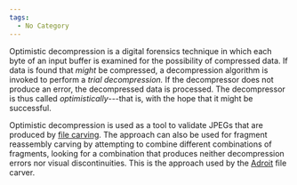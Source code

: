 ```yaml
---
tags:
  - No Category
---
```

Optimistic decompression is a digital forensics technique in which each
byte of an input buffer is examined for the possibility of compressed
data. If data is found that *might* be compressed, a decompression
algorithm is invoked to perform a *trial decompression.* If the
decompressor does not produce an error, the decompressed data is
processed. The decompressor is thus called *optimistically*---that is,
with the hope that it might be successful.

Optimistic decompression is used as a tool to validate JPEGs that are
produced by [file carving](file_carving.md). The approach can
also be used for fragment reassembly carving by attempting to combine
different combinations of fragments, looking for a combination that
produces neither decompression errors nor visual discontinuities. This
is the approach used by the [Adroit](adroit_photo_forensics.md) file carver.
